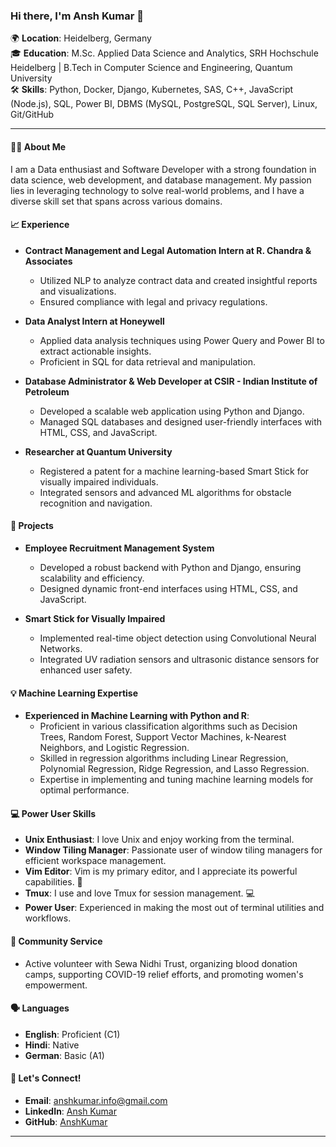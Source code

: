### Hi there, I'm Ansh Kumar 👋

🌍 **Location**: Heidelberg, Germany  
🎓 **Education**: M.Sc. Applied Data Science and Analytics, SRH Hochschule Heidelberg | B.Tech in Computer Science and Engineering, Quantum University  
🛠️ **Skills**: Python, Docker, Django, Kubernetes, SAS, C++, JavaScript (Node.js), SQL, Power BI, DBMS (MySQL, PostgreSQL, SQL Server), Linux, Git/GitHub  

---

#### 👨‍💻 About Me

I am a Data enthusiast and Software Developer with a strong foundation in data science, web development, and database management. My passion lies in leveraging technology to solve real-world problems, and I have a diverse skill set that spans across various domains.

#### 📈 Experience

- **Contract Management and Legal Automation Intern at R. Chandra & Associates**
  - Utilized NLP to analyze contract data and created insightful reports and visualizations.
  - Ensured compliance with legal and privacy regulations.

- **Data Analyst Intern at Honeywell**
  - Applied data analysis techniques using Power Query and Power BI to extract actionable insights.
  - Proficient in SQL for data retrieval and manipulation.

- **Database Administrator & Web Developer at CSIR - Indian Institute of Petroleum**
  - Developed a scalable web application using Python and Django.
  - Managed SQL databases and designed user-friendly interfaces with HTML, CSS, and JavaScript.

- **Researcher at Quantum University**
  - Registered a patent for a machine learning-based Smart Stick for visually impaired individuals.
  - Integrated sensors and advanced ML algorithms for obstacle recognition and navigation.

#### 🌟 Projects

- **Employee Recruitment Management System**
  - Developed a robust backend with Python and Django, ensuring scalability and efficiency.
  - Designed dynamic front-end interfaces using HTML, CSS, and JavaScript.

- **Smart Stick for Visually Impaired**
  - Implemented real-time object detection using Convolutional Neural Networks.
  - Integrated UV radiation sensors and ultrasonic distance sensors for enhanced user safety.

#### 💡 Machine Learning Expertise

- **Experienced in Machine Learning with Python and R**:
  - Proficient in various classification algorithms such as Decision Trees, Random Forest, Support Vector Machines, k-Nearest Neighbors, and Logistic Regression.
  - Skilled in regression algorithms including Linear Regression, Polynomial Regression, Ridge Regression, and Lasso Regression.
  - Expertise in implementing and tuning machine learning models for optimal performance.

#### 💻 Power User Skills

- **Unix Enthusiast**: I love Unix and enjoy working from the terminal.
- **Window Tiling Manager**: Passionate user of window tiling managers for efficient workspace management.
- **Vim Editor**: Vim is my primary editor, and I appreciate its powerful capabilities. 📝
- **Tmux**: I use and love Tmux for session management. 💻
- **Power User**: Experienced in making the most out of terminal utilities and workflows.

#### 🌱 Community Service

- Active volunteer with Sewa Nidhi Trust, organizing blood donation camps, supporting COVID-19 relief efforts, and promoting women's empowerment.

#### 🗣️ Languages

- **English**: Proficient (C1)
- **Hindi**: Native
- **German**: Basic (A1)

#### 🔗 Let's Connect!

- **Email**: [anshkumar.info@gmail.com](mailto:anshkumar.info@gmail.com)
- **LinkedIn**: [Ansh Kumar](https://www.linkedin.com/in/anshkumar/)
- **GitHub**: [AnshKumar](https://github.com/AnshKumar)

---

